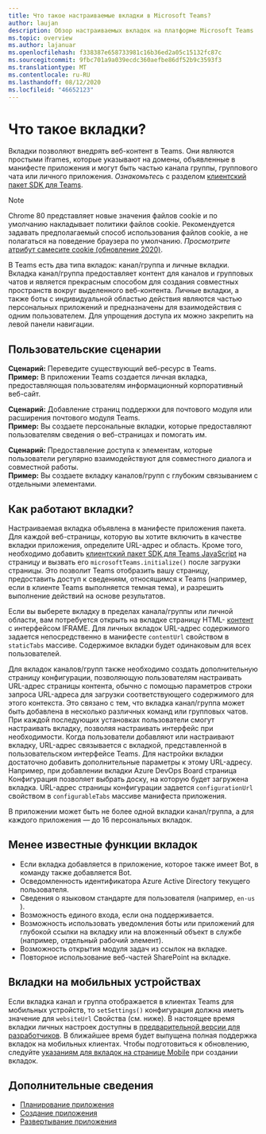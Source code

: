 ```yaml
---
title: Что такое настраиваемые вкладки в Microsoft Teams?
author: laujan
description: Обзор настраиваемых вкладок на платформе Microsoft Teams
ms.topic: overview
ms.author: lajanuar
ms.openlocfilehash: f338387e658733981c16b36ed2a05c15132fc87c
ms.sourcegitcommit: 9fbc701a9a039ecdc360aefbe86df52b9c3593f3
ms.translationtype: MT
ms.contentlocale: ru-RU
ms.lasthandoff: 08/12/2020
ms.locfileid: "46652123"
---
```

# <a name="what-are-tabs"></a>Что такое вкладки?

Вкладки позволяют внедрять веб-контент в Teams. Они являются простыми iframes, которые указывают на домены, объявленные в манифесте приложения и могут быть частью канала группы, группового чата или личного приложения. *Ознакомьтесь* с разделом [клиентский пакет SDK для Teams](/javascript/api/overview/msteams-client).

> [!NOTE]
> Chrome 80 представляет новые значения файлов cookie и по умолчанию накладывает политики файлов cookie. Рекомендуется задавать предполагаемый способ использования файлов cookie, а не полагаться на поведение браузера по умолчанию. *Просмотрите* [атрибут самесите cookie (обновление 2020)](../../resources/samesite-cookie-update.md).

В Teams есть два типа вкладок: канал/группа и личные вкладки. Вкладка канал/группа предоставляет контент для каналов и групповых чатов и является прекрасным способом для создания совместных пространств вокруг выделенного веб-контента. Личные вкладки, а также боты с индивидуальной областью действия являются частью персональных приложений и предназначены для взаимодействия с одним пользователем. Для упрощения доступа их можно закрепить на левой панели навигации.

## <a name="user-scenarios"></a>Пользовательские сценарии

**Сценарий:** Переведите существующий веб-ресурс в Teams. \
**Пример:** В приложении Teams создается личная вкладка, предоставляющая пользователям информационный корпоративный веб-сайт.

**Сценарий:** Добавление страниц поддержки для почтового модуля или расширения почтового модуля Teams. \
**Пример:** Вы создаете персональные вкладки, которые предоставляют пользователям сведения о веб-страницах и помогать им.

**Сценарий:** Предоставление доступа к элементам, которые пользователи регулярно взаимодействуют для совместного диалога и совместной работы. \
**Пример:** Вы создаете вкладку каналов/групп с глубоким связыванием с отдельными элементами.

## <a name="how-do-tabs-work"></a>Как работают вкладки?

Настраиваемая вкладка объявлена в манифесте приложения пакета. Для каждой веб-страницы, которую вы хотите включить в качестве вкладки приложения, определите URL-адрес и область. Кроме того, необходимо добавить [клиентский пакет SDK для Teams JavaScript](/javascript/api/overview/msteams-client) на страницу и вызвать его `microsoftTeams.initialize()` после загрузки страницы. Это позволит Teams отобразить вашу страницу, предоставить доступ к сведениям, относящимся к Teams (например, если в клиенте Teams выполняется темная тема), и разрешить выполнение действий на основе результатов.

Если вы выберете вкладку в пределах канала/группы или личной области, вам потребуется открыть на вкладке страницу HTML- [контент](~/tabs/how-to/create-tab-pages/content-page.md) с интерфейсом IFRAME. Для личных вкладок URL-адрес содержимого задается непосредственно в манифесте `contentUrl` свойством в `staticTabs` массиве. Содержимое вкладки будет одинаковым для всех пользователей.

Для вкладок каналов/групп также необходимо создать дополнительную страницу конфигурации, позволяющую пользователям настраивать URL-адрес страницы контента, обычно с помощью параметров строки запроса URL-адреса для загрузки соответствующего содержимого для этого контекста. Это связано с тем, что вкладка канал/группа может быть добавлена в несколько различных команд или групповых чатов. При каждой последующих установках пользователи смогут настраивать вкладку, позволяя настраивать интерфейс при необходимости. Когда пользователи добавляют или настраивают вкладку, URL-адрес связывается с вкладкой, представленной в пользовательском интерфейсе Teams. Для настройки вкладки достаточно добавить дополнительные параметры к этому URL-адресу. Например, при добавлении вкладки Azure DevOps Board страница Конфигурация позволяет выбрать доску, на которую будет загружена вкладка. URL-адрес страницы конфигурации задается  `configurationUrl` свойством в `configurableTabs` массиве манифеста приложения.

В приложении может быть не более одной вкладки канал/группа, а для каждого приложения — до 16 персональных вкладок.

## <a name="lesser-known-tab-features"></a>Менее известные функции вкладок

* Если вкладка добавляется в приложение, которое также имеет Bot, в команду также добавляется Bot.
* Осведомленность идентификатора Azure Active Directory текущего пользователя.
* Сведения о языковом стандарте для пользователя (например, `en-us` ).
* Возможность единого входа, если она поддерживается.
* Возможность использовать уведомления боты или приложений для глубокой ссылки на вкладку или на вложенный объект в службе (например, отдельный рабочий элемент).
* Возможность открытия модуля задач из ссылок на вкладке.
* Повторное использование веб-частей SharePoint на вкладке.

## <a name="tabs-on-mobile"></a>Вкладки на мобильных устройствах

Если вкладка канал и группа отображается в клиентах Teams для мобильных устройств, то `setSettings()` конфигурация должна иметь значение для `websiteUrl` Свойства (см. ниже). В настоящее время вкладки личных настроек доступны в [предварительной версии для разработчиков](~/resources/dev-preview/developer-preview-intro.md). В ближайшее время будет выпущена полная поддержка вкладок на мобильных клиентах. Чтобы подготовиться к обновлению, следуйте [указаниям для вкладок на странице Mobile](~/tabs/design/tabs-mobile.md) при создании вкладок.

## <a name="learn-more"></a>Дополнительные сведения

* [Планирование приложения](../../concepts/extensibility-points.md)
* [Создание приложения](../../concepts/building-an-app.md)
* [Развертывание приложения](../../concepts/deploy-and-publish/overview.md)
